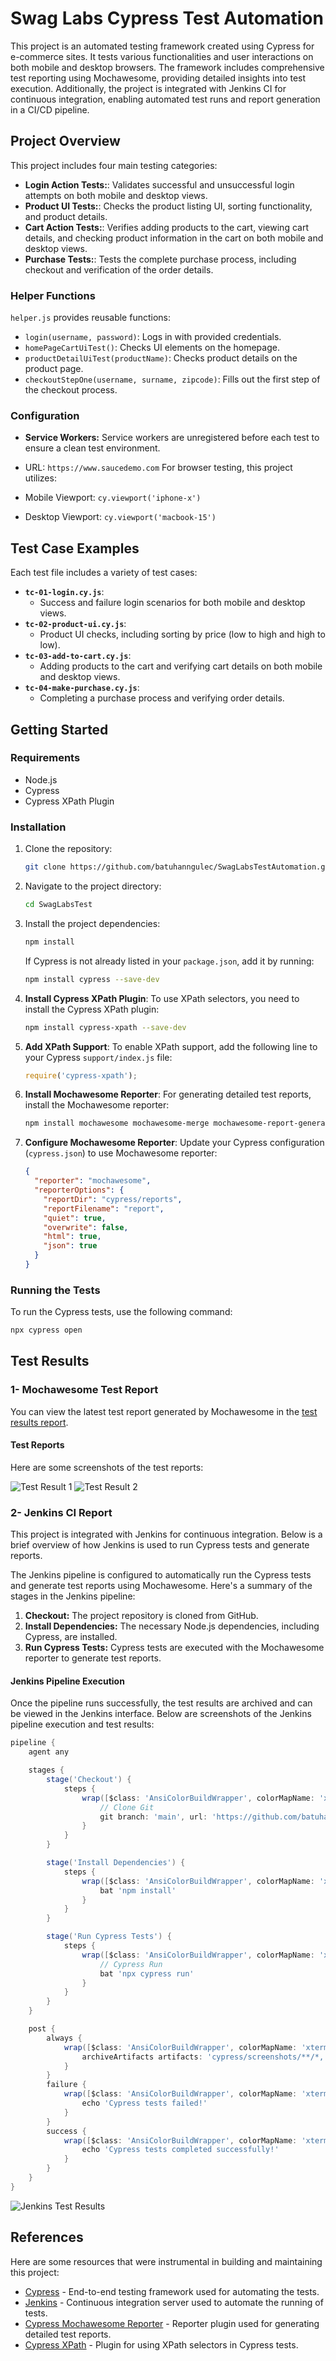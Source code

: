 # Swag Labs Cypress Test Automation 

This project is an automated testing framework created using Cypress for e-commerce sites. It tests various functionalities and user interactions on both mobile and desktop browsers. The framework includes comprehensive test reporting using Mochawesome, providing detailed insights into test execution. Additionally, the project is integrated with Jenkins CI for continuous integration, enabling automated test runs and report generation in a CI/CD pipeline.

## Project Overview

This project includes four main testing categories:

- **Login Action Tests:**: Validates successful and unsuccessful login attempts on both mobile and desktop views.
- **Product UI Tests:**: Checks the product listing UI, sorting functionality, and product details.
- **Cart Action Tests:**: Verifies adding products to the cart, viewing cart details, and checking product information in the cart on both mobile and desktop views.
- **Purchase Tests:**: Tests the complete purchase process, including checkout and verification of the order details.

### Helper Functions

`helper.js` provides reusable functions:
- `login(username, password)`: Logs in with provided credentials.
- `homePageCartUiTest()`: Checks UI elements on the homepage.
- `productDetailUiTest(productName)`: Checks product details on the product page.
- `checkoutStepOne(username, surname, zipcode)`: Fills out the first step of the checkout process.

### Configuration

- **Service Workers:** Service workers are unregistered before each test to ensure a clean test environment.
- URL: `https://www.saucedemo.com`
For browser testing, this project utilizes:

- Mobile Viewport: `cy.viewport('iphone-x')`
- Desktop Viewport: `cy.viewport('macbook-15')`


## Test Case Examples

Each test file includes a variety of test cases:
- **`tc-01-login.cy.js`**:
  - Success and failure login scenarios for both mobile and desktop views.
- **`tc-02-product-ui.cy.js`**:
  - Product UI checks, including sorting by price (low to high and high to low).
- **`tc-03-add-to-cart.cy.js`**:
  - Adding products to the cart and verifying cart details on both mobile and desktop views.
- **`tc-04-make-purchase.cy.js`**:
  - Completing a purchase process and verifying order details.

## Getting Started

### Requirements
- Node.js
- Cypress
- Cypress XPath Plugin

### Installation
1. Clone the repository:
    ```bash
    git clone https://github.com/batuhanngulec/SwagLabsTestAutomation.git
    ```
2. Navigate to the project directory:
    ```bash
    cd SwagLabsTest
    ```
3. Install the project dependencies:
    ```bash
    npm install
    ```

    If Cypress is not already listed in your `package.json`, add it by running:
    ```bash
    npm install cypress --save-dev
    ```
4. **Install Cypress XPath Plugin**:
    To use XPath selectors, you need to install the Cypress XPath plugin:
    ```bash
    npm install cypress-xpath --save-dev
    ```

5. **Add XPath Support**:
    To enable XPath support, add the following line to your Cypress `support/index.js` file:
    ```javascript
    require('cypress-xpath');
    ```

6. **Install Mochawesome Reporter**:
    For generating detailed test reports, install the Mochawesome reporter:
    ```bash
    npm install mochawesome mochawesome-merge mochawesome-report-generator --save-dev
    ```

7. **Configure Mochawesome Reporter**:
    Update your Cypress configuration (`cypress.json`) to use Mochawesome reporter:
    ```json
    {
      "reporter": "mochawesome",
      "reporterOptions": {
        "reportDir": "cypress/reports",
        "reportFilename": "report",
        "quiet": true,
        "overwrite": false,
        "html": true,
        "json": true
      }
    }
    ```

### Running the Tests
To run the Cypress tests, use the following command:
```bash
npx cypress open
 ```

## Test Results

### 1- Mochawesome Test Report

You can view the latest test report generated by Mochawesome in the [test results report](./cypress/reports/html/index.html).

#### Test Reports

Here are some screenshots of the test reports:

![Test Result 1](./cypress/reports/img/result-1.png)
![Test Result 2](./cypress/reports/img/result-2.png)

### 2- Jenkins CI Report

This project is integrated with Jenkins for continuous integration. Below is a brief overview of how Jenkins is used to run Cypress tests and generate reports.

The Jenkins pipeline is configured to automatically run the Cypress tests and generate test reports using Mochawesome. Here's a summary of the stages in the Jenkins pipeline:

1. **Checkout:** The project repository is cloned from GitHub.
2. **Install Dependencies:** The necessary Node.js dependencies, including Cypress, are installed.
3. **Run Cypress Tests:** Cypress tests are executed with the Mochawesome reporter to generate test reports.

#### Jenkins Pipeline Execution

Once the pipeline runs successfully, the test results are archived and can be viewed in the Jenkins interface. Below are screenshots of the Jenkins pipeline execution and test results:

```groovy
pipeline {
    agent any

    stages {
        stage('Checkout') {
            steps {
                wrap([$class: 'AnsiColorBuildWrapper', colorMapName: 'xterm']) {
                    // Clone Git
                    git branch: 'main', url: 'https://github.com/batuhanngulec/SwagLabsTestAutomation'
                }
            }
        }

        stage('Install Dependencies') {
            steps {
                wrap([$class: 'AnsiColorBuildWrapper', colorMapName: 'xterm']) {
                    bat 'npm install'
                }
            }
        }

        stage('Run Cypress Tests') {
            steps {
                wrap([$class: 'AnsiColorBuildWrapper', colorMapName: 'xterm']) {
                    // Cypress Run
                    bat 'npx cypress run'
                }
            }
        }
    }

    post {
        always {
            wrap([$class: 'AnsiColorBuildWrapper', colorMapName: 'xterm']) {
                archiveArtifacts artifacts: 'cypress/screenshots/**/*, cypress/videos/**/*, cypress/reports/**/*', allowEmptyArchive: true
            }
        }
        failure {
            wrap([$class: 'AnsiColorBuildWrapper', colorMapName: 'xterm']) {
                echo 'Cypress tests failed!'
            }
        }
        success {
            wrap([$class: 'AnsiColorBuildWrapper', colorMapName: 'xterm']) {
                echo 'Cypress tests completed successfully!'
            }
        }
    }
}
```

![Jenkins Test Results](./cypress/reports/img/jenkins-test-results.png)

## References

Here are some resources that were instrumental in building and maintaining this project:

- [Cypress](https://www.cypress.io) - End-to-end testing framework used for automating the tests.
- [Jenkins](https://www.jenkins.io) - Continuous integration server used to automate the running of tests.
- [Cypress Mochawesome Reporter](https://www.npmjs.com/package/cypress-mochawesome-reporter) - Reporter plugin used for generating detailed test reports.
- [Cypress XPath](https://www.npmjs.com/package/cypress-xpath) - Plugin for using XPath selectors in Cypress tests.